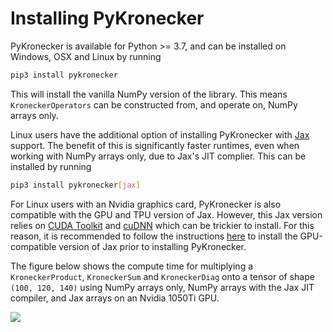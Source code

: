 # Installing PyKronecker

PyKronecker is available for Python >= 3.7, and can be installed on Windows, OSX and Linux by running

```bash
pip3 install pykronecker
```

This will install the vanilla NumPy version of the library. This means `KroneckerOperators` can be constructed from, and operate on, NumPy arrays only. 

Linux users have the additional option of installing PyKronecker with [Jax](https://jax.readthedocs.io/en/latest/index.html) support. The benefit of this is significantly faster runtimes, even when working with NumPy arrays only, due to Jax's JIT complier. This can be installed by running

```bash
pip3 install pykronecker[jax]
```

For Linux users with an Nvidia graphics card, PyKronecker is also compatible with the GPU and TPU version of Jax. However, this Jax version relies on [CUDA Toolkit](https://docs.nvidia.com/cuda/cuda-toolkit-release-notes/index.html) and [cuDNN](https://docs.nvidia.com/deeplearning/cudnn/developer-guide/index.html) which can be trickier to install. For this reason, it is recommended to follow the instructions [here](https://github.com/google/jax#installation) to install the GPU-compatible version of Jax prior to installing PyKronecker. 

The figure below shows the compute time for multiplying a `KroneckerProduct`, `KroneckerSum` and `KroneckerDiag` onto a tensor of shape `(100, 120, 140)` using NumPy arrays only, NumPy arrays with the Jax JIT compiler, and Jax arrays on an Nvidia 1050Ti GPU.   

![](https://raw.githubusercontent.com/nickelnine37/pykronecker/main/docs/img/test.svg)
